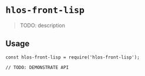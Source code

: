 # `hlos-front-lisp`

> TODO: description

## Usage

```
const hlos-front-lisp = require('hlos-front-lisp');

// TODO: DEMONSTRATE API
```

